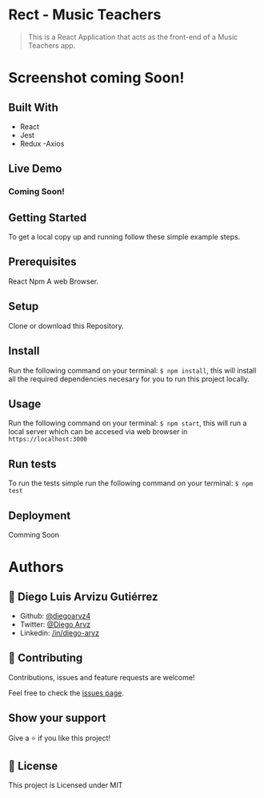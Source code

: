# Rect - Music Teachers

> This is a React Application that acts as the front-end of a Music Teachers app.

# Screenshot coming Soon!

## Built With

- React
- Jest
- Redux
-Axios

## Live Demo

 ### Coming Soon!


## Getting Started

To get a local copy up and running follow these simple example steps.

## Prerequisites
  React
  Npm
  A web Browser. 

## Setup
  Clone or download this Repository.

## Install
  Run the following command on your terminal: `$ npm install`, this will install all the required dependencies necesary for you to run this project locally.

## Usage
  Run the following command on your terminal: `$ npm start`, this will run a local server which can be accesed via web browser in `https://localhost:3000`

## Run tests
  To run the tests simple run the following command on your terminal: `$ npm test`
## Deployment
  Comming Soon


# Authors

## 👤 **Diego Luis Arvizu Gutiérrez**

- Github: [@diegoarvz4](https://github.com/diegoarvz4)
- Twitter: [@Diego Arvz](https://twitter.com/Darvizu_gutier)
- Linkedin: [/in/diego-arvz](https://linkedin.com/linkedinhandle)

## 🤝 Contributing

Contributions, issues and feature requests are welcome!

Feel free to check the [issues page](issues/).

## Show your support

Give a ⭐️ if you like this project!

## 📝 License

This project is Licensed under MIT